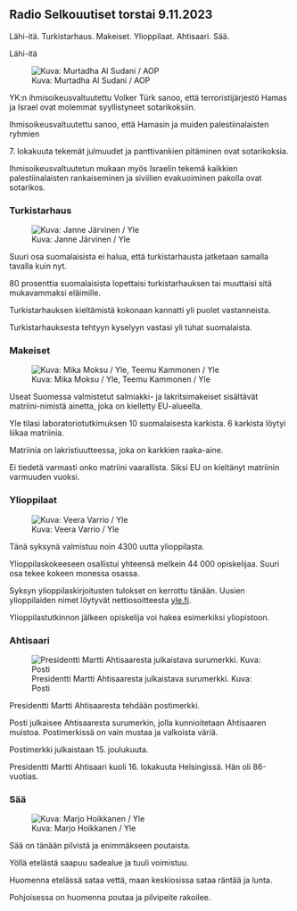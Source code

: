 ## Radio Selkouutiset torstai 9.11.2023

Lähi-itä. Turkistarhaus. Makeiset. Ylioppilaat. Ahtisaari. Sää.

Lähi-itä

<figure>
<img src="https://images.cdn.yle.fi/image/upload/c_crop,h_3078,w_5472,x_0,y_570/ar_1.7777777777777777,c_fill,g_faces,h_675,w_1200/dpr_1.0/q_auto:eco/f_auto/fl_lossy/v1699096585/39-11958306546279b91a3b" class="aw-zhx2sq hyCAoR" alt=" Kuva: Murtadha Al Sudani / AOP" />
<figcaption aria-hidden="true"><span> Kuva: Murtadha Al Sudani / AOP</span></figcaption>
</figure>

YK:n ihmisoikeusvaltuutettu Volker Türk sanoo, että terroristijärjestö Hamas ja Israel ovat molemmat syyllistyneet sotarikoksiin.

Ihmisoikeusvaltuutettu sanoo, että Hamasin ja muiden palestiinalaisten ryhmien 

7\. lokakuuta tekemät julmuudet ja panttivankien pitäminen ovat sotarikoksia.

Ihmisoikeusvaltuutetun mukaan myös Israelin tekemä kaikkien palestiinalaisten rankaiseminen ja siviilien evakuoiminen pakolla ovat sotarikos. 

### Turkistarhaus

<figure>
<img src="https://images.cdn.yle.fi/image/upload/c_crop,h_4024,w_7154,x_3,y_757/ar_1.7777777777777777,c_fill,g_faces,h_675,w_1200/dpr_1.0/q_auto:eco/f_auto/fl_lossy/v1696520411/39-1181991651ed3e183fc7" class="aw-zhx2sq hyCAoR" alt=" Kuva: Janne Järvinen / Yle" />
<figcaption aria-hidden="true"><span> Kuva: Janne Järvinen / Yle</span></figcaption>
</figure>

Suuri osa suomalaisista ei halua, että turkistarhausta jatketaan samalla tavalla kuin nyt.

80 prosenttia suomalaisista lopettaisi turkistarhauksen tai muuttaisi sitä mukavammaksi eläimille.

Turkistarhauksen kieltämistä kokonaan kannatti yli puolet vastanneista.

Turkistarhauksesta tehtyyn kyselyyn vastasi yli tuhat suomalaista. 

### Makeiset

<figure>
<img src="https://images.cdn.yle.fi/image/upload/c_crop,h_1814,w_3217,x_0,y_0/ar_1.7777777777777777,c_fill,g_faces,h_675,w_1200/dpr_1.0/q_auto:eco/f_auto/fl_lossy/v1699517933/39-1197951654c95aa03257" class="aw-zhx2sq hyCAoR" alt=" Kuva: Mika Moksu / Yle, Teemu Kammonen / Yle" />
<figcaption aria-hidden="true"><span> Kuva: Mika Moksu / Yle, Teemu Kammonen / Yle</span></figcaption>
</figure>

Useat Suomessa valmistetut salmiakki- ja lakritsimakeiset sisältävät matriini-nimistä ainetta, joka on kielletty EU-alueella.

Yle tilasi laboratoriotutkimuksen 10 suomalaisesta karkista. 6 karkista löytyi liikaa matriinia.

Matriinia on lakristiuutteessa, joka on karkkien raaka-aine.

Ei tiedetä varmasti onko matriini vaarallista. Siksi EU on kieltänyt matriinin varmuuden vuoksi. 

### Ylioppilaat

<figure>
<img src="https://images.cdn.yle.fi/image/upload/c_crop,h_1080,w_1919,x_0,y_0/ar_1.7777777777777777,c_fill,g_faces,h_675,w_1200/dpr_1.0/q_auto:eco/f_auto/fl_lossy/v1699354150/39-11968216549e8120dbd8" class="aw-zhx2sq hyCAoR" alt=" Kuva: Veera Varrio / Yle" />
<figcaption aria-hidden="true"><span> Kuva: Veera Varrio / Yle</span></figcaption>
</figure>

Tänä syksynä valmistuu noin 4300 uutta ylioppilasta.

Ylioppilaskokeeseen osallistui yhteensä melkein 44 000 opiskelijaa. Suuri osa tekee kokeen monessa osassa.

Syksyn ylioppilaskirjoitusten tulokset on kerrottu tänään. Uusien ylioppilaiden nimet löytyvät nettiosoitteesta <a href="https://yle.fi/a/74-20057938" class="aw-1bz6tfj iiyKBc yle__article__link">yle.fi</a>.

Ylioppilastutkinnon jälkeen opiskelija voi hakea esimerkiksi yliopistoon. 

### Ahtisaari

<figure>
<img src="https://images.cdn.yle.fi/image/upload/c_crop,h_839,w_1497,x_0,y_0/ar_1.7777777777777777,c_fill,g_faces,h_675,w_1200/dpr_1.0/q_auto:eco/f_auto/fl_lossy/v1699530416/39-1198123654cc6189c3ab" class="aw-zhx2sq hyCAoR" alt="Presidentti Martti Ahtisaaresta julkaistava surumerkki. Kuva: Posti" />
<figcaption aria-hidden="true"><span>Presidentti Martti Ahtisaaresta julkaistava surumerkki.</span><span> Kuva: Posti</span></figcaption>
</figure>

Presidentti Martti Ahtisaaresta tehdään postimerkki.

Posti julkaisee Ahtisaaresta surumerkin, jolla kunnioitetaan Ahtisaaren muistoa. Postimerkissä on vain mustaa ja valkoista väriä.

Postimerkki julkaistaan 15. joulukuuta.

Presidentti Martti Ahtisaari kuoli 16. lokakuuta Helsingissä. Hän oli 86-vuotias.

### Sää

<figure>
<img src="https://images.cdn.yle.fi/image/upload/c_crop,h_1080,w_1919,x_0,y_0/ar_1.7777777777777777,c_fill,g_faces,h_675,w_1200/dpr_1.0/q_auto:eco/f_auto/fl_lossy/v1699507570/39-1197896654c6d10b133e" class="aw-zhx2sq hyCAoR" alt=" Kuva: Marjo Hoikkanen / Yle" />
<figcaption aria-hidden="true"><span> Kuva: Marjo Hoikkanen / Yle</span></figcaption>
</figure>

Sää on tänään pilvistä ja enimmäkseen poutaista.

Yöllä etelästä saapuu sadealue ja tuuli voimistuu.

Huomenna etelässä sataa vettä, maan keskiosissa sataa räntää ja lunta.

Pohjoisessa on huomenna poutaa ja pilvipeite rakoilee. 
